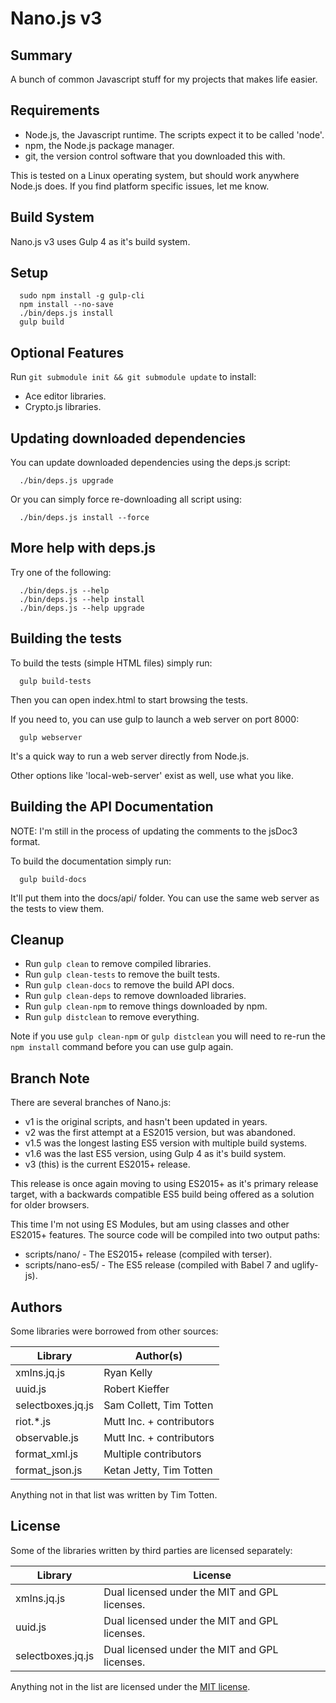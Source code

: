 # Nano.js v3

## Summary

A bunch of common Javascript stuff for my projects that makes life easier.

## Requirements

* Node.js, the Javascript runtime. The scripts expect it to be called 'node'.
* npm, the Node.js package manager.
* git, the version control software that you downloaded this with.

This is tested on a Linux operating system, but should work anywhere Node.js does. If you find platform specific issues, let me know.

## Build System

Nano.js v3 uses Gulp 4 as it's build system.

## Setup

```
  sudo npm install -g gulp-cli
  npm install --no-save
  ./bin/deps.js install
  gulp build
```

## Optional Features

Run `git submodule init && git submodule update` to install:

* Ace editor libraries.
* Crypto.js libraries.

## Updating downloaded dependencies

You can update downloaded dependencies using the deps.js script:

```
  ./bin/deps.js upgrade
```

Or you can simply force re-downloading all script using:

```
  ./bin/deps.js install --force
```

## More help with deps.js

Try one of the following:

```
  ./bin/deps.js --help
  ./bin/deps.js --help install
  ./bin/deps.js --help upgrade
```

## Building the tests

To build the tests (simple HTML files) simply run:

```
  gulp build-tests
```

Then you can open index.html to start browsing the tests.

If you need to, you can use gulp to launch a web server on port 8000:

```
  gulp webserver
```

It's a quick way to run a web server directly from Node.js.

Other options like 'local-web-server' exist as well, use what you like.

## Building the API Documentation

NOTE: I'm still in the process of updating the comments to the jsDoc3 format.

To build the documentation simply run:

```
  gulp build-docs
```

It'll put them into the docs/api/ folder. You can use the same web server
as the tests to view them.

## Cleanup

* Run `gulp clean` to remove compiled libraries.
* Run `gulp clean-tests` to remove the built tests.
* Run `gulp clean-docs` to remove the build API docs.
* Run `gulp clean-deps` to remove downloaded libraries.
* Run `gulp clean-npm` to remove things downloaded by npm.
* Run `gulp distclean` to remove everything.

Note if you use `gulp clean-npm` or `gulp distclean` you will need to
re-run the `npm install` command before you can use gulp again.

## Branch Note

There are several branches of Nano.js:

* v1 is the original scripts, and hasn't been updated in years.
* v2 was the first attempt at a ES2015 version, but was abandoned.
* v1.5 was the longest lasting ES5 version with multiple build systems.
* v1.6 was the last ES5 version, using Gulp 4 as it's build system.
* v3 (this) is the current ES2015+ release.

This release is once again moving to using ES2015+ as it's primary release
target, with a backwards compatible ES5 build being offered as a solution for
older browsers.

This time I'm not using ES Modules, but am using classes and other ES2015+
features. The source code will be compiled into two output paths:

* scripts/nano/ - The ES2015+ release (compiled with terser).
* scripts/nano-es5/ - The ES5 release (compiled with Babel 7 and uglify-js).

## Authors

Some libraries were borrowed from other sources:

| Library            | Author(s)                           |
| ------------------ | ----------------------------------- |
| xmlns.jq.js        | Ryan Kelly                          |
| uuid.js            | Robert Kieffer                      |
| selectboxes.jq.js  | Sam Collett, Tim Totten             |
| riot.\*.js         | Mutt Inc. + contributors            |
| observable.js      | Mutt Inc. + contributors            |
| format_xml.js      | Multiple contributors               |
| format_json.js     | Ketan Jetty, Tim Totten             |

Anything not in that list was written by Tim Totten.

## License

Some of the libraries written by third parties are licensed separately:

| Library     | License                                             |
| ----------- | --------------------------------------------------- |
| xmlns.jq.js | Dual licensed under the MIT and GPL licenses.       |
| uuid.js     | Dual licensed under the MIT and GPL licenses.       |
| selectboxes.jq.js | Dual licensed under the MIT and GPL licenses. |

Anything not in the list are licensed under the [MIT license](https://spdx.org/licenses/MIT.html).

